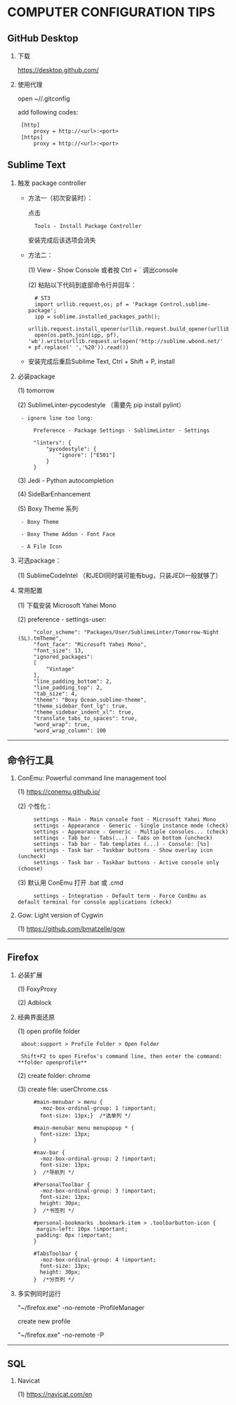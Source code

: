 COMPUTER CONFIGURATION TIPS
=============================

GitHub Desktop
----------------

1. 下载

    https://desktop.github.com/

2. 使用代理

    open ~/<user>/.gitconfig

    add following codes:

        [http]
            proxy = http://<url>:<port>
        [https]
            proxy = http://<url>:<port>

Sublime Text
----------------

1. 触发 package controller

    - 方法一（初次安装时）：

        点击

            Tools - Install Package Controller

        安装完成后该选项会消失

    - 方法二：

        (1) View - Show Console 或者按 Ctrl + ` 调出console

        (2) 粘贴以下代码到底部命令行并回车：
        
            # ST3
            import urllib.request,os; pf = 'Package Control.sublime-package';
            ipp = sublime.installed_packages_path();
            urllib.request.install_opener(urllib.request.build_opener(urllib.request.ProxyHandler()));
            open(os.path.join(ipp, pf), 'wb').write(urllib.request.urlopen('http://sublime.wbond.net/' + pf.replace(' ','%20')).read())

    - 安装完成后重启Sublime Text, Ctrl + Shift + P, install

2. 必装package

    (1) tomorrow

    (2) SublimeLinter-pycodestyle （需要先 pip install pylint）

        - ignore line too long:

            Preference - Package Settings - SublimeLinter - Settings

            "linters": {
                "pycodestyle": {
                    "ignore": ["E501"]
                }
            }

    (3) Jedi - Python autocompletion

    (4) SideBarEnhancement

    (5) Boxy Theme 系列

        - Boxy Theme

        - Boxy Theme Addon - Font Face

        - A File Icon

3. 可选package：

    (1) SublimeCodeIntel （和JEDI同时装可能有bug，只装JEDI一般就够了）

3. 常用配置

    (1) 下载安装 Microsoft Yahei Mono

    (2) preference - settings-user:

            "color_scheme": "Packages/User/SublimeLinter/Tomorrow-Night (SL).tmTheme",
            "font_face": "Microsoft Yahei Mono",
            "font_size": 13,
            "ignored_packages":
            [
                "Vintage"
            ],
            "line_padding_bottom": 2,
            "line_padding_top": 2,
            "tab_size": 4,
            "theme": "Boxy Ocean.sublime-theme",
            "theme_sidebar_font_lg": true,
            "theme_sidebar_indent_xl": true,
            "translate_tabs_to_spaces": true,
            "word_wrap": true,
            "word_wrap_column": 100

---

命令行工具
---------------

1. ConEmu: Powerful command line management tool

    (1) https://conemu.github.io/

    (2) 个性化：

            settings - Main - Main console font - Microsoft Yahei Mono
            settings - Appearance - Generic - Single instance mode (check)
            settings - Appearance - Generic - Multiple consoles... (check)
            settings - Tab bar - Tabs(...) - Tabs on bottom (uncheck)
            settings - Tab bar - Tab templates (...) - Console: [%s]
            settings - Task bar - Taskbar buttons - Show overlay icon (uncheck)
            settings - Task bar - Taskbar buttons - Active console only (choose)

    (3) 默认用 ConEmu 打开 .bat 或 .cmd

            settings - Integration - Default term - Force ConEmu as default terminal for console applications (check)

2. Gow: Light version of Cygwin

    (1) https://github.com/bmatzelle/gow

---

Firefox
------------

1. 必装扩展

    (1) FoxyProxy

    (2) Adblock

2. 经典界面还原

    (1) open profile folder

        about:support > Profile Folder > Open Folder

        Shift+F2 to open Firefox's command line, then enter the command: **folder openprofile**

    (2) create folder: chrome

    (3) create file: userChrome.css

            #main-menubar > menu {
              -moz-box-ordinal-group: 1 !important;
              font-size: 13px;}  /*选单列 */

            #main-menubar menu menupopup * {
              font-size: 13px;
            }

            #nav-bar {
              -moz-box-ordinal-group: 2 !important;
              font-size: 13px;
            }  /*导航列 */

            #PersonalToolbar {
              -moz-box-ordinal-group: 3 !important;
              font-size: 13px;
              height: 30px;
            }  /*书签列 */

            #personal-bookmarks .bookmark-item > .toolbarbutton-icon {
             margin-left: 10px !important;
             padding: 0px !important;
            }

            #TabsToolbar {
              -moz-box-ordinal-group: 4 !important;
              font-size: 13px;
              height: 30px;
            }  /*分页列 */


3. 多实例同时运行

    "~/firefox.exe" -no-remote -ProfileManager

    create new profile

    "~/firefox.exe" -no-remote -P <new profile name>

---

SQL
-------------

1. Navicat
    
    (1) https://navicat.com/en
